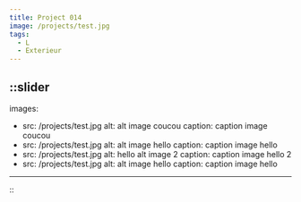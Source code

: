 ```yaml
---
title: Project 014
image: /projects/test.jpg
tags:
  - L
  - Exterieur
---
```


::slider
---
images:
  - src: /projects/test.jpg
    alt: alt image coucou
    caption: caption image coucou
  - src: /projects/test.jpg
    alt: alt image hello
    caption: caption image hello
  - src: /projects/test.jpg
    alt: hello alt image 2
    caption: caption image hello 2
  - src: /projects/test.jpg
    alt: alt image hello
    caption: caption image hello
---
::
